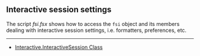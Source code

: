 
## Interactive session settings

The script *fsi.fsx* shows how to access the `fsi` object and its members
dealing with interactive session settings, i.e. formatters, preferences, etc.

***

- [Interactive.InteractiveSession Class](https://msdn.microsoft.com/visualfsharpdocs/conceptual/interactive.interactivesession-class-%5bfsharp%5d)
